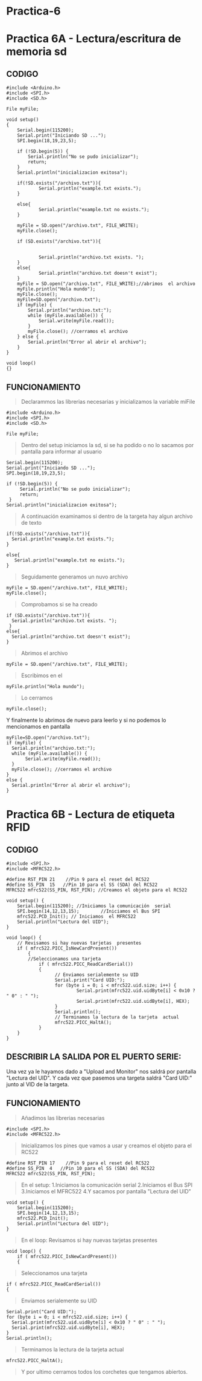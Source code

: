 # Practica-6

# Practica 6A - Lectura/escritura de memoria sd

## CODIGO
```
#include <Arduino.h>
#include <SPI.h>
#include <SD.h>

File myFile;

void setup()
{
    Serial.begin(115200);
    Serial.print("Iniciando SD ...");
    SPI.begin(18,19,23,5);

    if (!SD.begin(5)) {
        Serial.println("No se pudo inicializar");
        return;
    }
    Serial.println("inicializacion exitosa");
    
    if(!SD.exists("/archivo.txt")){
            Serial.println("example.txt exists.");
    }

    else{
            Serial.println("example.txt no exists.");
    }

    myFile = SD.open("/archivo.txt", FILE_WRITE);
    myFile.close();

    if (SD.exists("/archivo.txt")){


            Serial.println("archivo.txt exists. ");
    }
    else{
            Serial.println("archivo.txt doesn't exist");
    }
    myFile = SD.open("/archivo.txt", FILE_WRITE);//abrimos  el archivo 
    myFile.println("Hola mundo");
    myFile.close();
    myFile=SD.open("/archivo.txt");
    if (myFile) {
        Serial.println("archivo.txt:");
        while (myFile.available()) {
            Serial.write(myFile.read());
        }
        myFile.close(); //cerramos el archivo
    } else {
        Serial.println("Error al abrir el archivo");
    }
}

void loop()
{}
```

## FUNCIONAMIENTO

> Declarammos las librerias necesarias y inicializamos la variable miFile
```
#include <Arduino.h>
#include <SPI.h>
#include <SD.h>

File myFile;
```
> Dentro del setup iniciamos la sd, si se ha podido o no lo sacamos por pantalla para informar al usuario
```
Serial.begin(115200);
Serial.print("Iniciando SD ...");
SPI.begin(18,19,23,5);

if (!SD.begin(5)) {
     Serial.println("No se pudo inicializar");
     return;
 }
Serial.println("inicializacion exitosa");
```
> A continuación examinamos si dentro de la targeta hay algun archivo de texto
```
if(!SD.exists("/archivo.txt")){
  Serial.println("example.txt exists.");
}

else{
   Serial.println("example.txt no exists.");
}
```
> Seguidamente generamos un nuvo archivo
```
myFile = SD.open("/archivo.txt", FILE_WRITE);
myFile.close();
```
> Comprobamos si se ha creado
```
if (SD.exists("/archivo.txt")){
  Serial.println("archivo.txt exists. ");
 }
else{
  Serial.println("archivo.txt doesn't exist");
}
```
> Abrimos el archivo
```
myFile = SD.open("/archivo.txt", FILE_WRITE);
```
> Escribimos en el 
```
myFile.println("Hola mundo");
```
> Lo cerramos
```
myFile.close();
```
Y finalmente lo abrimos de nuevo para leerlo y si no podemos lo mencionamos en pantalla
```
myFile=SD.open("/archivo.txt");
if (myFile) {
  Serial.println("archivo.txt:");
  while (myFile.available()) {
       Serial.write(myFile.read());
  }
  myFile.close(); //cerramos el archivo
} 
else {
  Serial.println("Error al abrir el archivo");
}
```

# Practica 6B - Lectura de etiqueta RFID

## CODIGO
```
#include <SPI.h>
#include <MFRC522.h>

#define RST_PIN	21    //Pin 9 para el reset del RC522
#define SS_PIN	15   //Pin 10 para el SS (SDA) del RC522
MFRC522 mfrc522(SS_PIN, RST_PIN); //Creamos el objeto para el RC522

void setup() {
	Serial.begin(115200); //Iniciamos la comunicación  serial
	SPI.begin(14,12,13,15);        //Iniciamos el Bus SPI
	mfrc522.PCD_Init(); // Iniciamos  el MFRC522
	Serial.println("Lectura del UID");
}

void loop() {
	// Revisamos si hay nuevas tarjetas  presentes
	if ( mfrc522.PICC_IsNewCardPresent()) 
        {  
  		//Seleccionamos una tarjeta
            if ( mfrc522.PICC_ReadCardSerial()) 
            {
                  // Enviamos serialemente su UID
                  Serial.print("Card UID:");
                  for (byte i = 0; i < mfrc522.uid.size; i++) {
                          Serial.print(mfrc522.uid.uidByte[i] < 0x10 ? " 0" : " ");
                          Serial.print(mfrc522.uid.uidByte[i], HEX);   
                  } 
                  Serial.println();
                  // Terminamos la lectura de la tarjeta  actual
                  mfrc522.PICC_HaltA();         
            }      
	}	
}
```

## DESCRIBIR LA SALIDA POR EL PUERTO SERIE:

Una vez ya le hayamos dado a "Upload and Monitor" nos saldrá por pantalla "Lectura del UID". Y cada vez que pasemos una targeta saldrá "Card UID:" junto al VID de la targeta.

## FUNCIONAMIENTO

> Añadimos las librerias necesarias
```
#include <SPI.h>
#include <MFRC522.h>
```
> Inicializamos los pines que vamos a usar y creamos el objeto para el RC522
```
#define RST_PIN	17    //Pin 9 para el reset del RC522
#define SS_PIN	4   //Pin 10 para el SS (SDA) del RC522
MFRC522 mfrc522(SS_PIN, RST_PIN); 
```
> En el setup:
> 1.Iniciamos la comunicación serial
> 2.Iniciamos el Bus SPI
> 3.Iniciamos  el MFRC522
> 4.Y sacamos por pantalla "Lectura del UID"
```
void setup() {
	Serial.begin(115200);
	SPI.begin(14,12,13,15);
	mfrc522.PCD_Init();
	Serial.println("Lectura del UID");
}
```
> En el loop:
> Revisamos si hay nuevas tarjetas  presentes
```
void loop() {
	if ( mfrc522.PICC_IsNewCardPresent()) 
    {
```
> Seleccionamos una tarjeta
```
if ( mfrc522.PICC_ReadCardSerial()) 
{
```
> Enviamos serialemente su UID
```
Serial.print("Card UID:");
for (byte i = 0; i < mfrc522.uid.size; i++) {
  Serial.print(mfrc522.uid.uidByte[i] < 0x10 ? " 0" : " ");
  Serial.print(mfrc522.uid.uidByte[i], HEX);   
} 
Serial.println();
```
> Terminamos la lectura de la tarjeta  actual
```
mfrc522.PICC_HaltA();  
```
> Y por ultimo cerramos todos los corchetes que tengamos abiertos.
